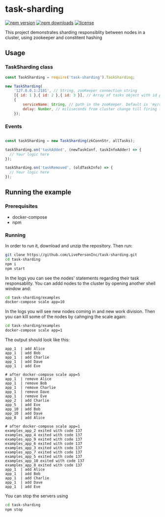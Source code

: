 # task-sharding

[![npm version](https://img.shields.io/npm/v/task-sharding.svg)](https://www.npmjs.com/package/task-sharding)
[![npm downloads](https://img.shields.io/npm/dm/task-sharding.svg)](https://www.npmjs.com/package/task-sharding)
[![license](https://img.shields.io/npm/l/task-sharding.svg)](LICENSE)

This project demonstrates sharding responsiblity between nodes in a cluster, using zookeeper and constitent hashing

## Usage

### TaskSharding class

```js
const TaskSharding = require('task-sharding').TaskSharding;

new TaskSharding(
	'127.0.0.1:2181', // String, zooKeeper connection string
	[{ id: 1 },{ id: 2 },{ id: 3 }], // Array of tasks object with id property
	{
		serviceName: String, // path in the zooKeeper. Default is 'my/service/name/v1'.
		delay: Number, // miliseconds from cluster change till firing the 'taskAdded','taskRemoved'. Default is 1000.
	});
```

### Events

```js

const taskSharding = new TaskSharding(zkConnStr, allTasks);

taskSharding.on('taskAdded', (newTaskConf, taskInfoAdder) => {
  // Your logic here
});

taskSharding.on('taskRemoved', (oldTaskInfo) => {
  // Your logic here
});
```

## Running the example

### Prerequisites

* docker-compose
* npm

### Running

In order to run it, download and unzip the repository. Then run:

```sh
git clone https://github.com/LivePersonInc/task-sharding.git
cd task-sharding
npm i
npm start
```
In the logs you can see the nodes' statements regarding their task responsablity.
You can addd nodes to the cluster by opening another shell window and:

```sh
cd task-sharding/examples
docker-compose scale app=10
```

In the logs you will see new nodes coming in and new work division. Then you can kill some of the nodes by cahnging the scale again:
```sh
cd task-sharding/examples
docker-compose scale app=1
```
The output should look like this:

```
app_1  | add Alice
app_1  | add Bob
app_1  | add Charlie
app_1  | add Dave
app_1  | add Eve

# after docker-compose scale app=5
app_1  | remove Alice
app_1  | remove Bob
app_1  | remove Charlie
app_1  | remove Dave
app_1  | remove Eve
app_2  | add Charlie
app_5  | add Eve
app_10 | add Bob
app_10 | add Dave
app_8  | add Alice

# after docker-compose scale app=1
examples_app_2 exited with code 137
examples_app_4 exited with code 137
examples_app_9 exited with code 137
examples_app_6 exited with code 137
examples_app_3 exited with code 137
examples_app_7 exited with code 137
examples_app_5 exited with code 137
examples_app_10 exited with code 137
examples_app_8 exited with code 137
app_1  | add Alice
app_1  | add Bob
app_1  | add Charlie
app_1  | add Dave
app_1  | add Eve
```

You can stop the servers using
```sh
cd task-sharding
npm stop
```
